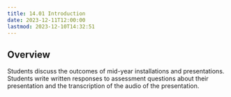 ```yaml
---
title: 14.01 Introduction
date: 2023-12-11T12:00:00
lastmod: 2023-12-10T14:32:51
---
```


## Overview

Students discuss the outcomes of mid-year installations and presentations. Students write written responses to assessment questions about their presentation and the transcription of the audio of the presentation.
